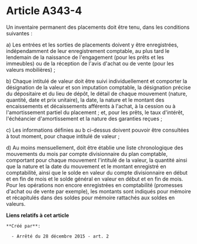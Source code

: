 # Article A343-4

Un inventaire permanent des placements doit être tenu, dans les conditions suivantes : 

a) Les entrées et les sorties de placements doivent y être enregistrées, indépendamment de leur enregistrement comptable, au
plus tard le lendemain de la naissance de l'engagement (pour les prêts et les immeubles) ou de la réception de l'avis d'achat
ou de vente (pour les valeurs mobilières) ; 

b) Chaque intitulé de valeur doit être suivi individuellement et comporter la désignation de la valeur et son imputation
comptable, la désignation précise du dépositaire et du lieu de dépôt, le détail de chaque mouvement (nature, quantité, date
et prix unitaire), la date, la nature et le montant des encaissements et décaissements afférents à l'achat, à la cession ou à
l'amortissement partiel du placement ; et, pour les prêts, le taux d'intérêt, l'échéancier d'amortissement et la nature des
garanties reçues ; 

c) Les informations définies au b ci-dessus doivent pouvoir être consultées à tout moment, pour chaque intitulé de valeur ; 

d) Au moins mensuellement, doit être établie une liste chronologique des mouvements du mois par compte divisionnaire du plan
comptable, comportant pour chaque mouvement l'intitulé de la valeur, la quantité ainsi que la nature et la date du mouvement
et le montant enregistré en comptabilité, ainsi que le solde en valeur du compte divisionnaire en début et en fin de mois et
le solde général en valeur en début et en fin de mois. Pour les opérations non encore enregistrées en comptabilité (promesses
d'achat ou de vente par exemple), les montants sont indiqués pour mémoire et récapitulés dans des soldes pour mémoire
rattachés aux soldes en valeurs.

**Liens relatifs à cet article**

	**Créé par**:

	  - Arrêté du 28 décembre 2015 - art. 2

